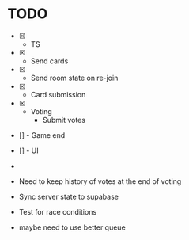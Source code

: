 # TODO

- [x] - TS
- [x] - Send cards
- [x] - Send room state on re-join
- [x] - Card submission
- [x] - Voting
    - Submit votes
- [] - Game end

- [] - UI

-
- Need to keep history of votes at the end of voting
- Sync server state to supabase
- Test for race conditions
- maybe need to use better queue
